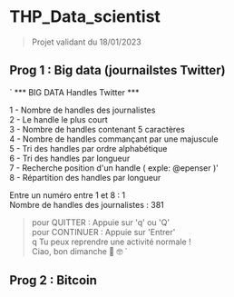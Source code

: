 # THP_Data_scientist
>Projet validant du 18/01/2023
## Prog 1 : Big data (journailstes Twitter)
`
 ***  BIG DATA Handles Twitter   ***

1 - Nombre de handles des journalistes<br>
2 - Le handle le plus court<br>
3 - Nombre de handles contenant 5 caractères<br>
4 - Nombre de handles commançant par une majuscule<br>
5 - Tri des handles par ordre alphabétique<br>
6 - Tri des handles par longueur<br>
7 - Recherche position d'un handle ( exple: @epenser )'<br>
8 - Répartition des handles par longueur<br>

Entre un numéro entre 1 et 8 : 1<br>
Nombre de handles des journalistes : 381<br>

> pour QUITTER : Appuie sur 'q' ou 'Q'<br>
> pour CONTINUER : Appuie sur 'Entrer'<br>
q
Tu peux reprendre une activité normale !<br>
 Ciao, bon dimanche 👋 🤓
`
## Prog 2 : Bitcoin
